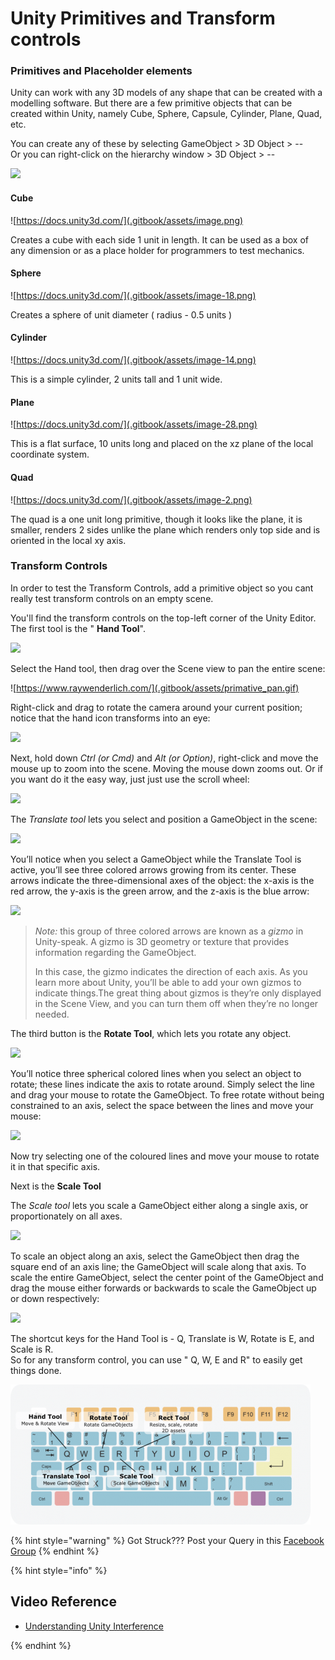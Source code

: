 # Unity Primitives and Transform controls

### Primitives and Placeholder elements

Unity can work with any 3D models of any shape that can be created with a modelling software. But there are a few primitive objects that can be created within Unity, namely Cube, Sphere, Capsule, Cylinder, Plane, Quad, etc.

You can create any of these by selecting GameObject &gt; 3D Object &gt; --  
Or you can right-click on the hierarchy window &gt; 3D Object &gt; --

![](.gitbook/assets/18.jpg)

#### Cube

![https://docs.unity3d.com/](.gitbook/assets/image.png)

Creates a cube with each side 1 unit in length. It can be used as a box of any dimension or as a place holder for programmers to test mechanics.

#### Sphere

![https://docs.unity3d.com/](.gitbook/assets/image-18.png)

Creates a sphere of unit diameter \( radius - 0.5 units \)

#### Cylinder

![https://docs.unity3d.com/](.gitbook/assets/image-14.png)

This is a simple cylinder, 2 units tall and 1 unit wide.

#### Plane

![https://docs.unity3d.com/](.gitbook/assets/image-28.png)

This is a flat surface, 10 units long and placed on the xz plane of the local coordinate system.

#### Quad

![https://docs.unity3d.com/](.gitbook/assets/image-2.png)

The quad is a one unit long primitive, though it looks like the plane, it is smaller, renders 2 sides unlike the plane which renders only top side and is oriented in the local xy axis.

### Transform Controls

In order to test the Transform Controls, add a primitive object so you cant really test transform controls on an empty scene.

You'll find the transform controls on the top-left corner of the Unity Editor. The first tool is the " **Hand Tool**".

![](.gitbook/assets/19.jpg)

Select the Hand tool, then drag over the Scene view to pan the entire scene:

![https://www.raywenderlich.com/](.gitbook/assets/primative_pan.gif)

Right-click and drag to rotate the camera around your current position; notice that the hand icon transforms into an eye:

![](.gitbook/assets/primative_rotate_scene.gif)

Next, hold down _Ctrl \(or Cmd\)_ and _Alt \(or Option\)_, right-click and move the mouse up to zoom into the scene. Moving the mouse down zooms out. Or if you want do it the easy way, just just use the scroll wheel:

![](.gitbook/assets/primative_zoom.gif)

The _Translate tool_ lets you select and position a GameObject in the scene:

![](.gitbook/assets/20.jpg)

You’ll notice when you select a GameObject while the Translate Tool is active, you’ll see three colored arrows growing from its center. These arrows indicate the three-dimensional axes of the object: the x-axis is the red arrow, the y-axis is the green arrow, and the z-axis is the blue arrow:

![](.gitbook/assets/primative_transform.gif)

> _Note:_ this group of three colored arrows are known as a _gizmo_ in Unity-speak. A gizmo is 3D geometry or texture that provides information regarding the GameObject.
>
> In this case, the gizmo indicates the direction of each axis. As you learn more about Unity, you’ll be able to add your own gizmos to indicate things.The great thing about gizmos is they’re only displayed in the Scene View, and you can turn them off when they’re no longer needed.

The third button is the **Rotate Tool**, which lets you rotate any object.

![](.gitbook/assets/21.jpg)

You’ll notice three spherical colored lines when you select an object to rotate; these lines indicate the axis to rotate around. Simply select the line and drag your mouse to rotate the GameObject. To free rotate without being constrained to an axis, select the space between the lines and move your mouse:

![](.gitbook/assets/primative_rotate.gif)

Now try selecting one of the coloured lines and move your mouse to rotate it in that specific axis.

Next is the **Scale Tool**

The _Scale tool_ lets you scale a GameObject either along a single axis, or proportionately on all axes.

![](.gitbook/assets/22.jpg)

To scale an object along an axis, select the GameObject then drag the square end of an axis line; the GameObject will scale along that axis. To scale the entire GameObject, select the center point of the GameObject and drag the mouse either forwards or backwards to scale the GameObject up or down respectively:

![](.gitbook/assets/primative_scale.gif)

The shortcut keys for the Hand Tool is - Q, Translate is W, Rotate is E, and Scale is R.  
So for any transform control, you can use " Q, W, E and R" to easily get things done.

![](.gitbook/assets/image-19.png)

{% hint style="warning" %}
Got Struck??? Post your Query in this [Facebook Group](https://www.facebook.com/groups/soi.vr/)
{% endhint %}

{% hint style="info" %}

## Video Reference

* [Understanding Unity Interference](https://www.youtube.com/watch?v=z92ZfYEyojI) 

{% endhint %}

